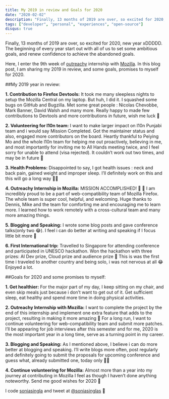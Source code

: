 ```yaml
---
title: My 2019 in review and Goals for 2020
date: "2020-02-02"
description: "Finally, 13 months of 2019 are over, so excited for 2020, new year xDDDDD."
tags: ["developer", "personal", "experiences", "open-source"]
disqus: true
---
```


Finally, 13 months of 2019 are over, so excited for 2020, new year xDDDDD. The beginning of every year start out with all of us to set some ambitious goals, and renew confidence to achieve the abandoned goals.

Here, I enter the 9th week of [outreachy](http://outreachy.org/) internship with [Mozilla](http://mozilla.org/). In this blog post, I am sharing my 2019 in review, and some goals, promises to myself for 2020.

##My 2019 year in review:

**1. Contribution to Firefox Devtools:** It took me many sleepless nights to setup the Mozilla Central on my laptop. But huh, I did it. I squashed some bugs on GitHub and Bugzilla. Met some great people : Nicolas Chevobbe, Mark Banner, David Walsh and many more. Really happy to made few contributions to Devtools and more contributions in future, wish me luck 🦊

**2. Volunteering for l10n team:** I want to make larger impact on l10n Punjabi team and i would say Mission Completed. Got the maintainer status and also, engaged more contributors on the board. Heartly thankful to Peiying Mo and the whole l10n team for helping me out proactively, believing in me, and most importantly for inviting me to All Hands meeting twice, and I feel sorry for unable to attend (visa rejected). It couldn’t work out two times, and may be in future 💫

**3. Health Problems:** Disappointed to say, I got health issues : neck and back pain, gained weight and improper sleep. I’ll definitely work on this and this will go a long way 🏃‍♀️

**4. Outreachy Internship in Mozilla:** MISSION ACCOMPLISHED! 🤩 🥳 I am incredibly proud to be a part of web-compatibility team of Mozilla Firefox. The whole team is super cool, helpful, and welcoming. Huge thanks to Dennis, Mike and the team for comforting me and encouraging me to learn more. I learned how to work remotely with a cross-cultural team and many more amazing things.

**5. Blogging and Speaking:** I wrote some blog posts and gave conference talks(only two 😂). I feel i can do better at writing and speaking if I focus little bit more 👻

**6. First International trip:** Travelled to Singapore for attending conference and participated in UNESCO hackathon. Won the hackathon with three prizes: AI Dev prize, Cloud prize and audience prize 🤪 This is was the first time i traveled to another country and being solo, i was not nervous at all 😂 Enjoyed a lot.

##Goals for 2020 and some promises to myself:

**1. Get healthier:** For the major part of my day, I keep sitting on my chair, and even skip meals just because i don’t want to get out of it. Get sufficient sleep, eat healthy and spend more time in doing physical activities.

**2. Outreachy Internship with Mozilla:** I want to complete the project by the end of this internship and implement one extra feature that adds to the project, resulting in making it more amazing 🤞 For a long run, I want to continue volunteering for web-compatibility team and submit more patches. I’ll be appearing for job interviews after this semester and for me, 2020 is the most important year in a long time, serve as a turning point in my career.

**3. Blogging and Speaking:** As I mentioned above, I believe i can do more better at blogging and speaking. I’ll write blogs more often, post regularly and definitely going to submit the proposals for upcoming conference and guess what, already submitted one, today only 👩‍💻

**4. Continue volunteering for Mozilla:** Almost more than a year into my journey at contributing in Mozilla I feel as though I haven’t done anything noteworthy. Send me good wishes for 2020 🤞

I code [soniasingla](https://github.com/soniasingla/) and tweet at [@soniasinglas](https://twitter.com/soniasinglas) 🧐